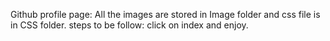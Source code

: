 Github profile page:
All the images are stored in Image folder and css file is in CSS folder.
steps to be follow:
click on index and enjoy.
